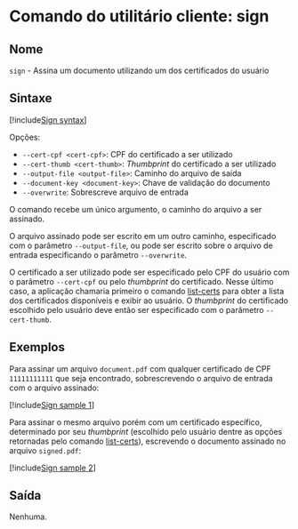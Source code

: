 ﻿# Comando do utilitário cliente: **sign**

## Nome

`sign` - Assina um documento utilizando um dos certificados do usuário

## Sintaxe

[!include[Sign syntax](../../../../../../includes/rest-pki/core/client-tool/sign-syntax.md)]

Opções:

* `--cert-cpf <cert-cpf>`: CPF do certificado a ser utilizado
* `--cert-thumb <cert-thumb>`: *Thumbprint* do certificado a ser utilizado
* `--output-file <output-file>`: Caminho do arquivo de saída
* `--document-key <document-key>`: Chave de validação do documento
* `--overwrite`: Sobrescreve arquivo de entrada

O comando recebe um único argumento, o caminho do arquivo a ser assinado.

O arquivo assinado pode ser escrito em um outro caminho, especificado com o parâmetro `--output-file`, ou pode ser escrito sobre o arquivo de entrada
especificando o parâmetro `--overwrite`.

O certificado a ser utilizado pode ser especificado pelo CPF do usuário com o parâmetro `--cert-cpf` ou pelo *thumbprint* do certificado. Nesse último caso,
a aplicação chamaria primeiro o comando [list-certs](list-certs.md) para obter a lista dos certificados disponíveis e exibir ao usuário. O *thumbprint* do certificado
escolhido pelo usuário deve então ser especificado com o parâmetro `--cert-thumb`.

## Exemplos

Para assinar um arquivo `document.pdf` com qualquer certificado de CPF `11111111111` que seja encontrado, sobrescrevendo o arquivo de entrada com o arquivo assinado:

[!include[Sign sample 1](../../../../../../includes/rest-pki/core/client-tool/sign-sample-cpf-overwrite.md)]

Para assinar o mesmo arquivo porém com um certificado específico, determinado por seu *thumbprint* (escolhido pelo usuário dentre as opções retornadas pelo comando
[list-certs](list-certs.md)), escrevendo o documento assinado no arquivo `signed.pdf`:

[!include[Sign sample 2](../../../../../../includes/rest-pki/core/client-tool/sign-sample-thumb-output.md)]

## Saída

Nenhuma.
